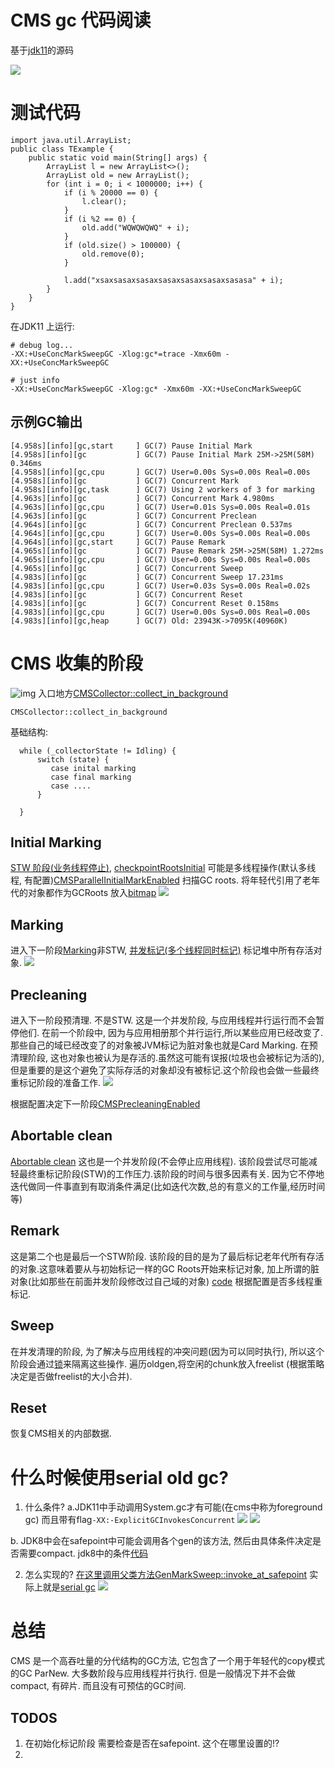 # CMS gc 代码阅读
基于[jdk11](https://github.com/gaoxingliang/openjdk-jdk11u/tree/master/src/hotspot/share/gc/cms)的源码

![](img/42df14e5.png)
# 测试代码
```
import java.util.ArrayList;
public class TExample {
    public static void main(String[] args) {
        ArrayList l = new ArrayList<>();
        ArrayList old = new ArrayList();
        for (int i = 0; i < 1000000; i++) {
            if (i % 20000 == 0) {
                l.clear();
            }
            if (i %2 == 0) {
                old.add("WQWQWQWQ" + i);
            }
            if (old.size() > 100000) {
                old.remove(0);
            }
            
            l.add("xsaxsasaxsasaxsasaxsasaxsasaxsasasa" + i);
        }
    }
}

```
在JDK11 上运行:
```
# debug log...
-XX:+UseConcMarkSweepGC -Xlog:gc*=trace -Xmx60m -XX:+UseConcMarkSweepGC

# just info
-XX:+UseConcMarkSweepGC -Xlog:gc* -Xmx60m -XX:+UseConcMarkSweepGC

```

## 示例GC输出
```
[4.958s][info][gc,start     ] GC(7) Pause Initial Mark
[4.958s][info][gc           ] GC(7) Pause Initial Mark 25M->25M(58M) 0.346ms
[4.958s][info][gc,cpu       ] GC(7) User=0.00s Sys=0.00s Real=0.00s
[4.958s][info][gc           ] GC(7) Concurrent Mark
[4.958s][info][gc,task      ] GC(7) Using 2 workers of 3 for marking
[4.963s][info][gc           ] GC(7) Concurrent Mark 4.980ms
[4.963s][info][gc,cpu       ] GC(7) User=0.01s Sys=0.00s Real=0.01s
[4.963s][info][gc           ] GC(7) Concurrent Preclean
[4.964s][info][gc           ] GC(7) Concurrent Preclean 0.537ms
[4.964s][info][gc,cpu       ] GC(7) User=0.00s Sys=0.00s Real=0.00s
[4.964s][info][gc,start     ] GC(7) Pause Remark
[4.965s][info][gc           ] GC(7) Pause Remark 25M->25M(58M) 1.272ms
[4.965s][info][gc,cpu       ] GC(7) User=0.00s Sys=0.00s Real=0.00s
[4.965s][info][gc           ] GC(7) Concurrent Sweep
[4.983s][info][gc           ] GC(7) Concurrent Sweep 17.231ms
[4.983s][info][gc,cpu       ] GC(7) User=0.03s Sys=0.00s Real=0.02s
[4.983s][info][gc           ] GC(7) Concurrent Reset
[4.983s][info][gc           ] GC(7) Concurrent Reset 0.158ms
[4.983s][info][gc,cpu       ] GC(7) User=0.00s Sys=0.00s Real=0.00s
[4.983s][info][gc,heap      ] GC(7) Old: 23943K->7095K(40960K)
```
# CMS 收集的阶段

![img](img/7f5a9b64.png)
入口地方[CMSCollector::collect_in_background](https://github.com/gaoxingliang/openjdk-jdk11u/blob/master/src/hotspot/share/gc/cms/concurrentMarkSweepGeneration.cpp#L1709)
```
CMSCollector::collect_in_background
```
基础结构:
```
  while (_collectorState != Idling) {
      switch (state) {
         case inital marking
         case final marking
         case ....
      }
  
  }
```
## Initial Marking
[STW 阶段(业务线程停止)](https://github.com/gaoxingliang/openjdk-jdk11u/blob/master/src/hotspot/share/gc/cms/concurrentMarkSweepGeneration.cpp#L2823), [checkpointRootsInitial](https://github.com/gaoxingliang/openjdk-jdk11u/blob/master/src/hotspot/share/gc/cms/concurrentMarkSweepGeneration.cpp#L5527)
可能是多线程操作(默认多线程, 有配置)[CMSParallelInitialMarkEnabled](https://github.com/gaoxingliang/openjdk-jdk11u/blob/master/src/hotspot/share/gc/cms/concurrentMarkSweepGeneration.cpp#L2871)
扫描GC roots.
将年轻代引用了老年代的对象都作为GCRoots 放入[bitmap](https://github.com/gaoxingliang/openjdk-jdk11u/blob/master/src/hotspot/share/gc/cms/concurrentMarkSweepGeneration.cpp#L2896)
![](img/389289ef.png)

## Marking
进入下一阶段[Marking](https://github.com/gaoxingliang/openjdk-jdk11u/blob/master/src/hotspot/share/gc/cms/concurrentMarkSweepGeneration.cpp#L1818)非STW, [并发标记(多个线程同时标记)](https://github.com/gaoxingliang/openjdk-jdk11u/blob/master/src/hotspot/share/gc/cms/concurrentMarkSweepGeneration.cpp#L2975)
标记堆中所有存活对象.
![](img/592156e6.png)

## Precleaning
进入下一阶段预清理. 不是STW. 这是一个并发阶段, 与应用线程并行运行而不会暂停他们. 
在前一个阶段中, 因为与应用相册那个并行运行,所以某些应用已经改变了. 
那些自己的域已经改变了的对象被JVM标记为脏对象也就是Card Marking. 
在预清理阶段, 这也对象也被认为是存活的.虽然这可能有误报(垃圾也会被标记为活的),
但是重要的是这个避免了实际存活的对象却没有被标记.这个阶段也会做一些最终重标记阶段的准备工作.
![](img/5b5c7624.png)

根据配置决定下一阶段[CMSPrecleaningEnabled](https://github.com/gaoxingliang/openjdk-jdk11u/blob/master/src/hotspot/share/gc/cms/concurrentMarkSweepGeneration.cpp#L3622)


## Abortable clean
[Abortable clean](https://github.com/gaoxingliang/openjdk-jdk11u/blob/master/src/hotspot/share/gc/cms/concurrentMarkSweepGeneration.cpp#L3634)
这也是一个并发阶段(不会停止应用线程). 该阶段尝试尽可能减轻最终重标记阶段(STW)的工作压力.该阶段的时间与很多因素有关. 因为它不停地迭代做同一件事直到有取消条件满足(比如迭代次数,总的有意义的工作量,经历时间等)

## Remark
这是第二个也是最后一个STW阶段. 该阶段的目的是为了最后标记老年代所有存活的对象.这意味着要从与初始标记一样的GC Roots开始来标记对象, 加上所谓的脏对象(比如那些在前面并发阶段修改过自己域的对象)
[code](https://github.com/gaoxingliang/openjdk-jdk11u/blob/master/src/hotspot/share/gc/cms/concurrentMarkSweepGeneration.cpp#L4129)
根据配置是否多线程重标记.

## Sweep
在并发清理的阶段, 为了解决与应用线程的冲突问题(因为可以同时执行), 所以这个阶段会通过[锁](https://github.com/gaoxingliang/openjdk-jdk11u/blob/master/src/hotspot/share/gc/cms/concurrentMarkSweepGeneration.cpp#L5393)来隔离这些操作.
遍历oldgen,将空闲的chunk放入freelist (根据策略决定是否做freelist的大小合并).

## Reset
恢复CMS相关的内部数据. 


# 什么时候使用serial old gc?
1. 什么条件?
a.JDK11中手动调用System.gc才有可能(在cms中称为foreground gc) 而且带有flag`-XX:-ExplicitGCInvokesConcurrent`
![](img/ff433bf2.png)
![](img/afe2b426.png)

b. JDK8中会在safepoint中可能会调用各个gen的该方法, 然后由具体条件决定是否需要compact.
jdk8中的条件[代码](https://github.com/gaoxingliang/openjdk-jdk/blob/jdk8-b120/hotspot/src/share/vm/gc_implementation/concurrentMarkSweep/concurrentMarkSweepGeneration.cpp#L1952)


2. 怎么实现的?
[在这里调用父类方法GenMarkSweep::invoke_at_safepoint](https://github.com/gaoxingliang/openjdk-jdk11u/blob/master/src/hotspot/share/gc/cms/concurrentMarkSweepGeneration.cpp#L1581)
实际上就是[serial gc](https://github.com/gaoxingliang/openjdk-jdk11u/blob/master/src/hotspot/share/gc/serial/genMarkSweep.cpp#L101)
![](img/0f1aa742.png)


# 总结
CMS 是一个高吞吐量的分代结构的GC方法, 它包含了一个用于年轻代的copy模式的GC ParNew. 大多数阶段与应用线程并行执行. 但是一般情况下并不会做compact, 有碎片. 而且没有可预估的GC时间.

## TODOS 
1. 在初始化标记阶段 需要检查是否在safepoint. 这个在哪里设置的!?
2. 